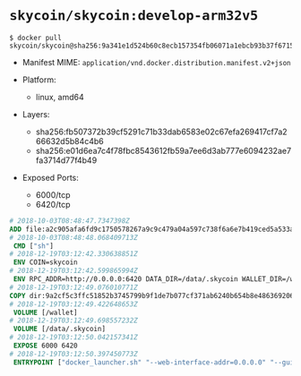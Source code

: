 # `skycoin/skycoin:develop-arm32v5`

```console
$ docker pull skycoin/skycoin@sha256:9a341e1d524b60c8ecb157354fb06071a1ebcb93b37f67151cc3c40fbc19de6f
```

- Manifest MIME: `application/vnd.docker.distribution.manifest.v2+json`

- Platform: 
	- linux, amd64

- Layers:
	- sha256:fb507372b39cf5291c71b33dab6583e02c67efa269417cf7a266632d5b84c4b6
	- sha256:e01d6ea7c4f78fbc8543612fb59a7ee6d3ab777e6094232ae7fa3714d77f4b49

- Exposed Ports:
	- 6000/tcp
	- 6420/tcp

```dockerfile
# 2018-10-03T08:48:47.7347398Z
ADD file:a2c905afa6fd9c1750578267a9c9c479a04a597c738f6a6e7b419ced5a533aa1 in / 
# 2018-10-03T08:48:48.068409713Z
 CMD ["sh"]
# 2018-12-19T03:12:42.330638851Z
 ENV COIN=skycoin
# 2018-12-19T03:12:42.599865994Z
 ENV RPC_ADDR=http://0.0.0.0:6420 DATA_DIR=/data/.skycoin WALLET_DIR=/wallet WALLET_NAME=.wlt
# 2018-12-19T03:12:49.076010771Z
COPY dir:9a2cf5c3ffc51852b3745799b9f1de7b077cf371ab6240b654b8e4863692061d in / 
# 2018-12-19T03:12:49.422648653Z
 VOLUME [/wallet]
# 2018-12-19T03:12:49.698557232Z
 VOLUME [/data/.skycoin]
# 2018-12-19T03:12:50.042157341Z
 EXPOSE 6000 6420
# 2018-12-19T03:12:50.397450773Z
 ENTRYPOINT ["docker_launcher.sh" "--web-interface-addr=0.0.0.0" "--gui-dir=/usr/local/skycoin/src/gui/static"]
```

